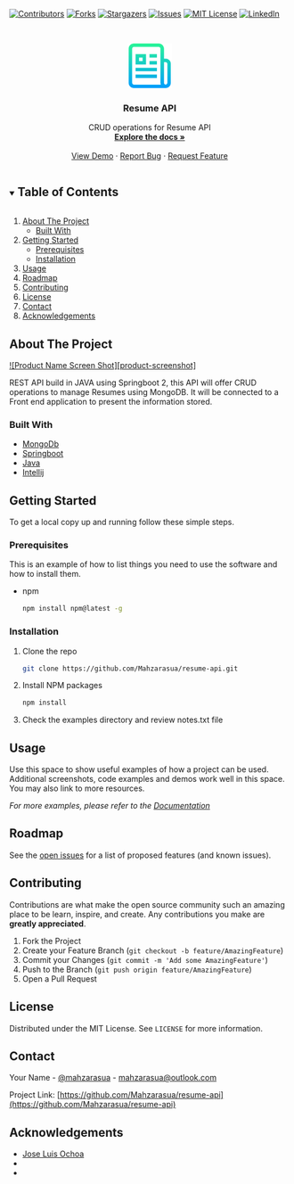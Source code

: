 <!-- PROJECT SHIELDS -->
<!--
*** I'm using markdown "reference style" links for readability.
*** Reference links are enclosed in brackets [ ] instead of parentheses ( ).
*** See the bottom of this document for the declaration of the reference variables
*** for contributors-url, forks-url, etc. This is an optional, concise syntax you may use.
*** https://www.markdownguide.org/basic-syntax/#reference-style-links
-->
[![Contributors][contributors-shield]][contributors-url]
[![Forks][forks-shield]][forks-url]
[![Stargazers][stars-shield]][stars-url]
[![Issues][issues-shield]][issues-url]
[![MIT License][license-shield]][license-url]
[![LinkedIn][linkedin-shield]][linkedin-url]



<!-- PROJECT LOGO -->
<br />
<p align="center">
  <a href="https://github.com/Mahzarasua/resume-api">
    <img src="images/logo.png" alt="Logo" width="80" height="80">
  </a>

  <h3 align="center">Resume API</h3>

  <p align="center">
    CRUD operations for Resume API
    <br />
    <a href="https://github.com/Mahzarasua/resume-api"><strong>Explore the docs »</strong></a>
    <br />
    <br />
    <a href="https://github.com/Mahzarasua/resume-api">View Demo</a>
    ·
    <a href="https://github.com/Mahzarasua/resume-api/issues">Report Bug</a>
    ·
    <a href="https://github.com/Mahzarasua/resume-api/issues">Request Feature</a>
  </p>
</p>



<!-- TABLE OF CONTENTS -->
<details open="open">
  <summary><h2 style="display: inline-block">Table of Contents</h2></summary>
  <ol>
    <li>
      <a href="#about-the-project">About The Project</a>
      <ul>
        <li><a href="#built-with">Built With</a></li>
      </ul>
    </li>
    <li>
      <a href="#getting-started">Getting Started</a>
      <ul>
        <li><a href="#prerequisites">Prerequisites</a></li>
        <li><a href="#installation">Installation</a></li>
      </ul>
    </li>
    <li><a href="#usage">Usage</a></li>
    <li><a href="#roadmap">Roadmap</a></li>
    <li><a href="#contributing">Contributing</a></li>
    <li><a href="#license">License</a></li>
    <li><a href="#contact">Contact</a></li>
    <li><a href="#acknowledgements">Acknowledgements</a></li>
  </ol>
</details>



<!-- ABOUT THE PROJECT -->
## About The Project

[![Product Name Screen Shot][product-screenshot]](https://example.com)

REST API build in JAVA using Springboot 2, this API will offer CRUD operations to manage Resumes using MongoDB. 
It will be connected to a Front end application to present the information stored.


### Built With

* [MongoDb](https://www.mongodb.com/) 
* [Springboot](https://spring.io/)
* [Java](https://www.oracle.com/java/technologies/javase-downloads.html)
* [Intellij](https://www.jetbrains.com/idea/download/)



<!-- GETTING STARTED -->
## Getting Started

To get a local copy up and running follow these simple steps.

### Prerequisites

This is an example of how to list things you need to use the software and how to install them.
* npm
  ```sh
  npm install npm@latest -g
  ```

### Installation

1. Clone the repo
   ```sh
   git clone https://github.com/Mahzarasua/resume-api.git
   ```
2. Install NPM packages
   ```sh
   npm install
   ```
3. Check the examples directory and review notes.txt file


<!-- USAGE EXAMPLES -->
## Usage

Use this space to show useful examples of how a project can be used. Additional screenshots, code examples and demos work well in this space. You may also link to more resources.

_For more examples, please refer to the [Documentation](https://example.com)_



<!-- ROADMAP -->
## Roadmap

See the [open issues](https://github.com/Mahzarasua/resume-api/issues) for a list of proposed features (and known issues).



<!-- CONTRIBUTING -->
## Contributing

Contributions are what make the open source community such an amazing place to be learn, inspire, and create. Any contributions you make are **greatly appreciated**.

1. Fork the Project
2. Create your Feature Branch (`git checkout -b feature/AmazingFeature`)
3. Commit your Changes (`git commit -m 'Add some AmazingFeature'`)
4. Push to the Branch (`git push origin feature/AmazingFeature`)
5. Open a Pull Request



<!-- LICENSE -->
## License

Distributed under the MIT License. See `LICENSE` for more information.



<!-- CONTACT -->
## Contact

Your Name - [@mahzarasua](https://twitter.com/mahzarasua) - mahzarasua@outlook.com

Project Link: [https://github.com/Mahzarasua/resume-api](https://github.com/Mahzarasua/resume-api)



<!-- ACKNOWLEDGEMENTS -->
## Acknowledgements

* [Jose Luis Ochoa](https://github.com/JLOchoaM)
* []()
* []()





<!-- MARKDOWN LINKS & IMAGES -->
<!-- https://www.markdownguide.org/basic-syntax/#reference-style-links -->
[contributors-shield]: https://img.shields.io/github/contributors/Mahzarasua/resume-api.svg?style=for-the-badge
[contributors-url]: https://github.com/Mahzarasua/resume-api/graphs/contributors
[forks-shield]: https://img.shields.io/github/forks/Mahzarasua/resume-api.svg?style=for-the-badge
[forks-url]: https://github.com/Mahzarasua/resume-api/network/members
[stars-shield]: https://img.shields.io/github/stars/Mahzarasua/resume-api.svg?style=for-the-badge
[stars-url]: https://github.com/Mahzarasua/resume-api/stargazers
[issues-shield]: https://img.shields.io/github/issues/Mahzarasua/resume-api.svg?style=for-the-badge
[issues-url]: https://github.com/Mahzarasua/resume-api/issues
[license-shield]: https://img.shields.io/github/license/Mahzarasua/resume-api.svg?style=for-the-badge
[license-url]: https://github.com/Mahzarasua/resume-api/blob/master/LICENSE.txt
[linkedin-shield]: https://img.shields.io/badge/-LinkedIn-black.svg?style=for-the-badge&logo=linkedin&colorB=555
[linkedin-url]: https://linkedin.com/in/Mahzarasua
